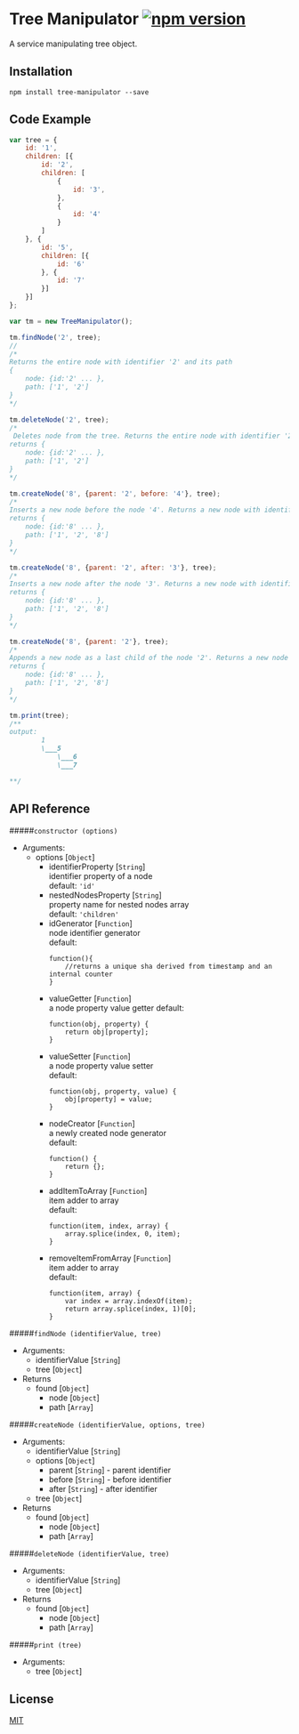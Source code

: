 # Tree Manipulator [![npm version](https://badge.fury.io/js/tree-manipulator.svg)](http://badge.fury.io/js/tree-manipulator)

A service manipulating tree object.  

## Installation

```
npm install tree-manipulator --save
```

## Code Example

```javascript
var tree = {
	id: '1',
	children: [{
		id: '2',
		children: [
			{
				id: '3',
			},
			{
				id: '4'
			}
		]
	}, {
		id: '5',
		children: [{
			id: '6'
		}, {
			id: '7'
		}]
	}]
};

var tm = new TreeManipulator();

tm.findNode('2', tree);
// 
/*
Returns the entire node with identifier '2' and its path
{
	node: {id:'2' ... },
	path: ['1', '2']	
}
*/

tm.deleteNode('2', tree);
/*
 Deletes node from the tree. Returns the entire node with identifier '2' and its path.
returns {
	node: {id:'2' ... },
	path: ['1', '2']	
}
*/

tm.createNode('8', {parent: '2', before: '4'}, tree);
/*
Inserts a new node before the node '4'. Returns a new node with identifier '8' and its path.
returns {
	node: {id:'8' ... },
	path: ['1', '2', '8']	
}
*/

tm.createNode('8', {parent: '2', after: '3'}, tree);
/*
Inserts a new node after the node '3'. Returns a new node with identifier '8' and its path.
returns {
	node: {id:'8' ... },
	path: ['1', '2', '8']	
}
*/

tm.createNode('8', {parent: '2'}, tree);
/*
Appends a new node as a last child of the node '2'. Returns a new node with identifier '8' and its path.
returns {
	node: {id:'8' ... },
	path: ['1', '2', '8']	
}
*/

tm.print(tree);
/** 
output:
		1
		\___5
			\___6
			\___7

**/

```

## API Reference

#####`constructor (options)`  
- Arguments:    
	- options [`Object`]    
		- identifierProperty [`String`]  
			identifier property of a node  
			default: `'id'`    
		- nestedNodesProperty [`String`]  
			property name for nested nodes array  
			default: `'children'`  
		- idGenerator [`Function`]   
			node identifier generator   
			default:   
			```
			function(){  
				//returns a unique sha derived from timestamp and an internal counter
			}
			```    
		- valueGetter [`Function`]  
			a node property value getter 
			default:  
			```
			function(obj, property) {  
				return obj[property];  
			}  
			```   
		- valueSetter [`Function`]  
			a node property value setter  
			default:  
			```
			function(obj, property, value) { 
				obj[property] = value;
			}
			```  
		- nodeCreator [`Function`]  
			a newly created node generator  
			default:  
			```
			function() {
				return {};
			}
			```
		- addItemToArray [`Function`]  
			item adder to array  
			default:  
			```
			function(item, index, array) {
				array.splice(index, 0, item);
			}
			```  
		- removeItemFromArray [`Function`]  
			item adder to array  
			default:  
			```
			function(item, array) {
				var index = array.indexOf(item);
				return array.splice(index, 1)[0];
			}
			```  

#####`findNode (identifierValue, tree)`  
- Arguments:  
	- identifierValue [`String`]  
	- tree [`Object`]  
- Returns  
	- found [`Object`]
		- node [`Object`]
		- path [`Array`]


#####`createNode (identifierValue, options, tree)`
- Arguments:  
	- identifierValue [`String`]  
	- options [`Object`]  
		- parent [`String`] - parent identifier  
		- before [`String`] - before identifier  
		- after [`String`] - after identifier  
	- tree [`Object`]  
- Returns      
	- found [`Object`]
		- node [`Object`]
		- path [`Array`]

#####`deleteNode (identifierValue, tree)`   
- Arguments:  
	- identifierValue [`String`]  
	- tree [`Object`]  
- Returns    
	- found [`Object`]
		- node [`Object`]
		- path [`Array`]

#####`print (tree)`   
- Arguments:  
	- tree [`Object`]  

## License

[MIT](http://rem.mit-license.org)
